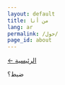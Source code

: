 ```yaml
---
layout: default
title: من أنا
lang: ar
permalink: /حول/
page_id: about
---
```

<a href="{{ '/' | relative_url }}">&larr; الرئيسية</a>

ضبط؟